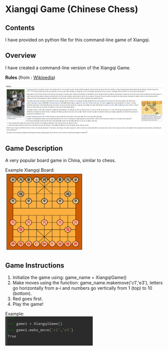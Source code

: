 # Xiangqi Game (Chinese Chess)   

## Contents  
I have provided on python file for this command-line game of Xiangqi.  

## Overview  
I have created a command-line version of the Xiangqi Game.  

**Rules** (from : [Wikipedia](https://en.wikipedia.org/wiki/Xiangqi))  

![](images/Rules.JPG)  


## Game Description  

A very popular board game in China, similar to chess.  

Example Xiangqi Board:  
<img src="images/XiangqiBoard.PNG" width="250" height="250">



## Game Instructions   

1. Initialize the game using: game_name = XiangqiGame()  
2. Make moves using the function: game_name.makemove('c1','e3'), letters go horizontally from a-i and numbers go vertically from 1 (top) to 10 (bottom).  
3. Red goes first.  
4. Play the game!  

Example:  
![](images/example_move.JPG)  